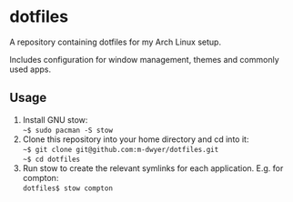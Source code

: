# dotfiles

A repository containing dotfiles for my Arch Linux setup.

Includes configuration for window management, themes and commonly used apps.

## Usage
1. Install GNU stow:  
`~$ sudo pacman -S stow`
2. Clone this repository into your home directory and cd into it:  
`~$ git clone git@github.com:m-dwyer/dotfiles.git`  
`~$ cd dotfiles`
3. Run stow <app> to create the relevant symlinks for each application. E.g. for compton:  
`dotfiles$ stow compton`
